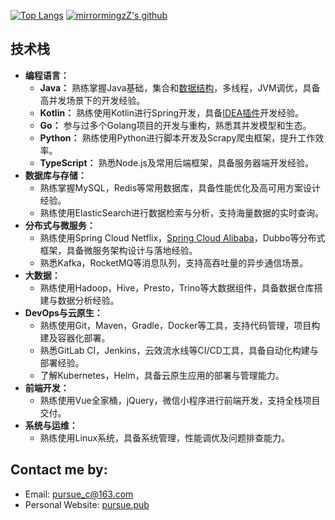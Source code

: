 <!--
**pursue-wind/pursue-wind** is a ✨ _special_ ✨ repository because its `README.md` (this file) appears on your GitHub profile.

Here are some ideas to get you started:

- 🔭 I’m currently working on ...
- 🌱 I’m currently learning ...
- 👯 I’m looking to collaborate on ...
- 🤔 I’m looking for help with ...
- 💬 Ask me about ...
- 📫 How to reach me: ...
- 😄 Pronouns: ...
- ⚡ Fun fact: ...
-->
[![Top Langs](https://github-readme-stats.vercel.app/api/top-langs/?username=pursue-wind&layout=compact&hide=HTML)](https://doc.pursue.pub)
[![mirrormingzZ's github](https://github-readme-stats.vercel.app/api?username=pursue-wind&hide=contribs,prs&count_private=true&show_icons=true)](https://doc.pursue.pub)

## 技术栈

- **编程语言：**
    - **Java：** 熟练掌握Java基础，集合和[数据结构](https://github.com/pursue-wind/DataStructureAndAlgorithms)，多线程，JVM调优，具备高并发场景下的开发经验。
    - **Kotlin：** 熟练使用Kotlin进行Spring开发，具备[IDEA插件](https://plugins.jetbrains.com/plugin/22661-bobobox/)开发经验。
    - **Go：** 参与过多个Golang项目的开发与重构，熟悉其并发模型和生态。
    - **Python：** 熟练使用Python进行脚本开发及Scrapy爬虫框架，提升工作效率。
    - **TypeScript：** 熟悉Node.js及常用后端框架，具备服务器端开发经验。
- **数据库与存储：**
    - 熟练掌握MySQL，Redis等常用数据库，具备性能优化及高可用方案设计经验。
    - 熟练使用ElasticSearch进行数据检索与分析，支持海量数据的实时查询。
- **分布式与微服务：**
    - 熟练使用Spring Cloud Netflix，[Spring Cloud Alibaba](https://github.com/pursue-wind/hello-spring-cloud-alibaba)，Dubbo等分布式框架，具备微服务架构设计与落地经验。
    - 熟悉Kafka，RocketMQ等消息队列，支持高吞吐量的异步通信场景。
- **大数据：**
    - 熟练使用Hadoop，Hive，Presto，Trino等大数据组件，具备数据仓库搭建与数据分析经验。
- **DevOps与云原生：**
    - 熟练使用Git，Maven，Gradle，Docker等工具，支持代码管理，项目构建及容器化部署。
    - 熟悉GitLab CI，Jenkins，云效流水线等CI/CD工具，具备自动化构建与部署经验。
    - 了解Kubernetes，Helm，具备云原生应用的部署与管理能力。
- **前端开发：**
    - 熟练使用Vue全家桶，jQuery，微信小程序进行前端开发，支持全栈项目交付。
- **系统与运维：**
    - 熟练使用Linux系统，具备系统管理，性能调优及问题排查能力。
 
## Contact me by:
- Email: [pursue_c@163.com](mailto:pursue_c@163.com)
- Personal Website: [pursue.pub](https://doc.pursue.pub)
